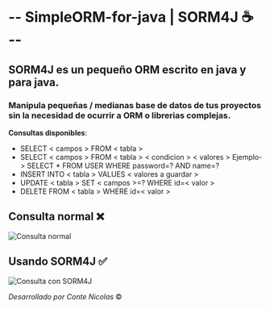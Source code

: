 # -- SimpleORM-for-java | SORM4J :coffee: --

## SORM4J es un pequeño ORM escrito en java y para java.

### Manipula pequeñas / medianas base de datos de tus proyectos sin la necesidad de ocurrir a ORM o librerias complejas.


**Consultas disponibles**:

  - SELECT < campos > FROM < tabla > 
  - SELECT < campos > FROM < tabla > < condicion > < valores > Ejemplo-> SELECT * FROM USER WHERE password=? AND name=?
  - INSERT INTO < tabla > VALUES < valores a guardar >  
  - UPDATE < tabla > SET < campos >=? WHERE id=< valor >  
  - DELETE FROM < tabla > WHERE id=< valor > 


## Consulta normal :x:
![Consulta normal](https://drive.google.com/uc?export=view&id=13jijcdwEhLhKBCbyccv9S712W8e7silL)


## Usando SORM4J :white_check_mark:
![Consulta con SORM4J](https://drive.google.com/uc?export=view&id=1gxhFW8zlDzWvm0f83pRLh4MG945RTksx)


*Desarrollado por Conte Nicolas* :copyright: 
